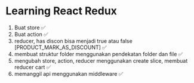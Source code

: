 # Learning React Redux

1. Buat store ✅
2. Buat action ✅
3. reducer, has discon bisa menjadi true atau false [PRODUCT_MARK_AS_DISCOUNT] ✅
4. membuat struktur folder menggunakan pendekatan folder dan file ✅
5. mengubah store, action, reducer menggunakan create slice, membuat reducer cart ✅ 
6. memanggil api menggunakan middleware ✅
